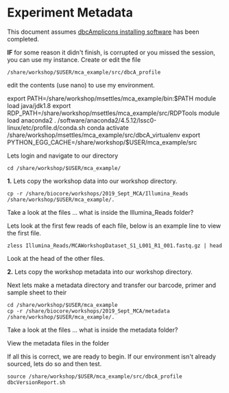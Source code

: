 Experiment Metadata
===============================================

This document assumes [dbcAmplicons installing software](./dbcAmplicons_installing_software.md) has been completed.

**IF** for some reason it didn't finish, is corrupted or you missed the session, you can use my instance. Create or edit the file

	/share/workshop/$USER/mca_example/src/dbcA_profile

edit the contents (use nano) to use my environment.

<div class="script">export PATH=/share/workshop/msettles/mca_example/bin:$PATH
module load java/jdk1.8
export RDP_PATH=/share/workshop/msettles/mca_example/src/RDPTools
module load anaconda2
. /software/anaconda2/4.5.12/lssc0-linux/etc/profile.d/conda.sh
conda activate /share/workshop/msettles/mca_example/src/dbcA_virtualenv
export PYTHON_EGG_CACHE=/share/workshop/$USER/mca_example/src
</div>

Lets login and navigate to our directory

	cd /share/workshop/$USER/mca_example/

**1\.** Lets copy the workshop data into our workshop directory.

	cp -r /share/biocore/workshops/2019_Sept_MCA/Illumina_Reads /share/workshop/$USER/mca_example/.

Take a look at the files ... what is inside the Illumina_Reads folder?

Lets look at the first few reads of each file, below is an example line to view the first file.

	zless Illumina_Reads/MCAWorkshopDataset_S1_L001_R1_001.fastq.gz | head

Look at the head of the other files.

**2\.** Lets copy the workshop metadata into our workshop directory.

Next lets make a metadata directory and transfer our barcode, primer and sample sheet to their

	cd /share/workshop/$USER/mca_example
	cp -r /share/biocore/workshops/2019_Sept_MCA/metadata /share/workshop/$USER/mca_example/.


Take a look at the files ... what is inside the metadata folder?

View the metadata files in the folder

If all this is correct, we are ready to begin. If our environment isn't already sourced, lets do so and then test.

	source /share/workshop/$USER/mca_example/src/dbcA_profile
	dbcVersionReport.sh
